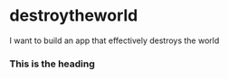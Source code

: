 # destroytheworld
I want to build an app that effectively destroys the world
### This is the heading
